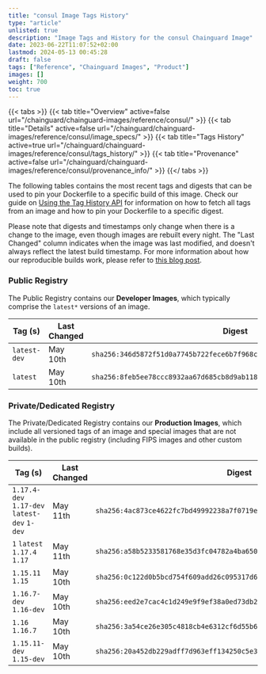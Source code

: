 ```yaml
---
title: "consul Image Tags History"
type: "article"
unlisted: true
description: "Image Tags and History for the consul Chainguard Image"
date: 2023-06-22T11:07:52+02:00
lastmod: 2024-05-13 00:45:28
draft: false
tags: ["Reference", "Chainguard Images", "Product"]
images: []
weight: 700
toc: true
---
```


{{< tabs >}}
{{< tab title="Overview" active=false url="/chainguard/chainguard-images/reference/consul/" >}}
{{< tab title="Details" active=false url="/chainguard/chainguard-images/reference/consul/image_specs/" >}}
{{< tab title="Tags History" active=true url="/chainguard/chainguard-images/reference/consul/tags_history/" >}}
{{< tab title="Provenance" active=false url="/chainguard/chainguard-images/reference/consul/provenance_info/" >}}
{{</ tabs >}}

The following tables contains the most recent tags and digests that can be used to pin your Dockerfile to a specific build of this image. Check our guide on [Using the Tag History API](/chainguard/chainguard-images/using-the-tag-history-api/) for information on how to fetch all tags from an image and how to pin your Dockerfile to a specific digest.

Please note that digests and timestamps only change when there is a change to the image, even though images are rebuilt every night. The "Last Changed" column indicates when the image was last modified, and doesn't always reflect the latest build timestamp. For more information about how our reproducible builds work, please refer to [this blog post](https://www.chainguard.dev/unchained/reproducing-chainguards-reproducible-image-builds).

### Public Registry
The Public Registry contains our **Developer Images**, which typically comprise the `latest*` versions of an image.

| Tag (s)       | Last Changed | Digest                                                                    |
|---------------|--------------|---------------------------------------------------------------------------|
|  `latest-dev` | May 10th     | `sha256:346d5872f51d0a7745b722fece6b7f968ce32d450f7dcaf9988fa54562debdb2` |
|  `latest`     | May 10th     | `sha256:8feb5ee78ccc8932aa67d685cb8d9ab118056da28647c0de6ee21d124c8e3c57` |


### Private/Dedicated Registry
The Private/Dedicated Registry contains our **Production Images**, which include all versioned tags of an image and special images that are not available in the public registry (including FIPS images and other custom builds).

| Tag (s)                                       | Last Changed | Digest                                                                    |
|-----------------------------------------------|--------------|---------------------------------------------------------------------------|
|  `1.17.4-dev` `1.17-dev` `latest-dev` `1-dev` | May 11th     | `sha256:4ac873ce4622fc7bd49992238a7f0719e0d89c28d1e6c9c83e379dd1b85f0c48` |
|  `1` `latest` `1.17.4` `1.17`                 | May 11th     | `sha256:a58b5233581768e35d3fc04782a4ba650aa7b4f57dd1f6bd79b08a706df7cf8d` |
|  `1.15.11` `1.15`                             | May 10th     | `sha256:0c122d0b5bcd754f609add26c095317d61d97373dd80f5d1e86531c34adae5c9` |
|  `1.16.7-dev` `1.16-dev`                      | May 10th     | `sha256:eed2e7cac4c1d249e9f9ef38a0ed73db29afc93edba56fcd63320e61836b9868` |
|  `1.16` `1.16.7`                              | May 10th     | `sha256:3a54ce26e305c4818cb4e6312cf6d55b634f32efb31b95fbec63fb605eea5419` |
|  `1.15.11-dev` `1.15-dev`                     | May 10th     | `sha256:20a452db229adff7d963eff134250c5e3c99f0239a8bfa722c498aa0b75715cc` |

